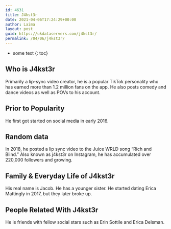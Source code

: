 ```yaml
---
id: 4631
title: J4kst3r
date: 2021-04-06T17:24:29+00:00
author: Laima
layout: post
guid: https://ukdataservers.com/j4kst3r/
permalink: /04/06/j4kst3r/
---
```


* some text
{: toc}


## Who is J4kst3r
                  
                  
                  
Primarily a lip-sync video creator, he is a popular TikTok personality who has earned more than 1.2 million fans on the app. He also posts comedy and dance videos as well as POVs to his account. 
                  
              
            
              
            
                
                
                
## Prior to Popularity
                  
                  
                  
He first got started on social media in early 2016. 
                  
              
            
              
            
                
                
                
## Random data
                  
                  
                  
In 2018, he posted a lip sync video to the Juice WRLD song &#8220;Rich and Blind.&#8221; Also known as j4kst3r on Instagram, he has accumulated over 220,000 followers and growing.
                  
              
            
              
            
                
                
                
## Family & Everyday Life of J4kst3r
                  
                  
                  
His real name is Jacob. He has a younger sister. He started dating Erica Mattingly in 2017, but they later broke up. 
                  
              
            
              
            
                
                
                
## People Related With J4kst3r
                  
                  
                  
He is friends with fellow social stars such as Erin Sottile and Erica Delsman.
                  
              
            
              
            
                
              
            
              
              
            
            
              
            
          
          
          